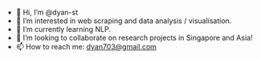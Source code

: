 - 👋 Hi, I’m @dyan-st
- 👀 I’m interested in web scraping and data analysis / visualisation.
- 🌱 I’m currently learning NLP.
- 💞️ I’m looking to collaborate on research projects in Singapore and Asia!
- 📫 How to reach me: dyan703@gmail.com

<!---
dyan-st/dyan-st is a ✨ special ✨ repository because its `README.md` (this file) appears on your GitHub profile.
You can click the Preview link to take a look at your changes.
--->
